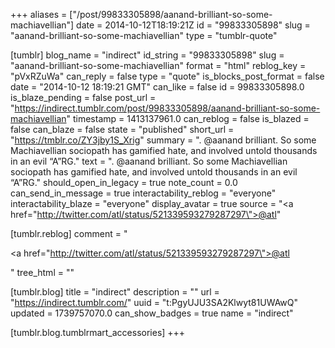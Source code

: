 +++
aliases = ["/post/99833305898/aanand-brilliant-so-some-machiavellian"]
date = 2014-10-12T18:19:21Z
id = "99833305898"
slug = "aanand-brilliant-so-some-machiavellian"
type = "tumblr-quote"

[tumblr]
blog_name = "indirect"
id_string = "99833305898"
slug = "aanand-brilliant-so-some-machiavellian"
format = "html"
reblog_key = "pVxRZuWa"
can_reply = false
type = "quote"
is_blocks_post_format = false
date = "2014-10-12 18:19:21 GMT"
can_like = false
id = 99833305898.0
is_blaze_pending = false
post_url = "https://indirect.tumblr.com/post/99833305898/aanand-brilliant-so-some-machiavellian"
timestamp = 1413137961.0
can_reblog = false
is_blazed = false
can_blaze = false
state = "published"
short_url = "https://tmblr.co/ZY3jby1S_Xrig"
summary = ". @aanand brilliant. So some Machiavellian sociopath has gamified hate, and involved untold thousands in an evil “A”RG."
text = ". @aanand brilliant. So some Machiavellian sociopath has gamified hate, and involved untold thousands in an evil “A”RG."
should_open_in_legacy = true
note_count = 0.0
can_send_in_message = true
interactability_reblog = "everyone"
interactability_blaze = "everyone"
display_avatar = true
source = "<a href=\"http://twitter.com/atl/status/521339593279287297\">@atl</a>"

[tumblr.reblog]
comment = "<p><a href=\"http://twitter.com/atl/status/521339593279287297\">@atl</a></p>"
tree_html = ""

[tumblr.blog]
title = "indirect"
description = ""
url = "https://indirect.tumblr.com/"
uuid = "t:PgyUJU3SA2Klwyt81UWAwQ"
updated = 1739757070.0
can_show_badges = true
name = "indirect"

[tumblr.blog.tumblrmart_accessories]
+++
